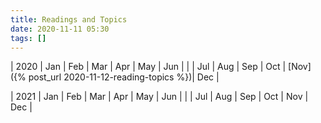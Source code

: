 ```yaml
---
title: Readings and Topics
date: 2020-11-11 05:30
tags: []
---
```


| 2020 | Jan | Feb | Mar | Apr | May | Jun |
| | Jul | Aug | Sep | Oct | [Nov]({% post_url 2020-11-12-reading-topics %})| Dec |

| 2021 | Jan | Feb | Mar | Apr | May | Jun |
| | Jul | Aug | Sep | Oct | Nov | Dec |
